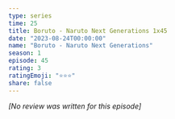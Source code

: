 ```yaml
---
type: series
time: 25
title: Boruto - Naruto Next Generations 1x45
date: "2023-08-24T00:00:00"
name: "Boruto - Naruto Next Generations"
season: 1
episode: 45
rating: 3
ratingEmoji: "⭐️⭐️⭐️"
share: false
---
```


_[No review was written for this episode]_

